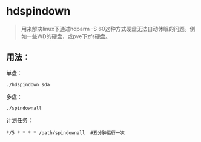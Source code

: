# hdspindown
>用来解决linux下通过hdparm -S 60这种方式硬盘无法自动休眠的问题。例如一些WD的硬盘，或pve下zfs硬盘。
## 用法：
单盘：
```
./hdspindown sda
```
多盘：
```
./spindownall 
```
计划任务：
```
*/5 * * * * /path/spindownall  #五分钟运行一次
```
